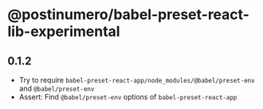 # @postinumero/babel-preset-react-lib-experimental

## 0.1.2

- Try to require `babel-preset-react-app/node_modules/@babel/preset-env` and `@babel/preset-env`
- Assert: Find `@babel/preset-env` options of `babel-preset-react-app`
